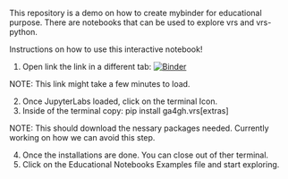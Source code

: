 This repository is a demo on how to create mybinder for educational purpose. There are notebooks that can be used to explore vrs and vrs-python. 


Instructions on how to use this interactive notebook!


1) Open link the link in a different tab: [![Binder](https://mybinder.org/badge_logo.svg)](https://mybinder.org/v2/gh/SalemBajjali/educational_notebooks/HEAD)

NOTE: This link might take a few minutes to load.

2) Once JupyterLabs loaded, click on the terminal Icon. 
3) Inside of the terminal copy: pip install ga4gh.vrs[extras]

NOTE: This should download the nessary packages needed. Currently working on how we can avoid this step. 

4) Once the installations are done. You can close out of ther terminal. 
5) Click on the Educational Notebooks Examples file and start exploring. 
